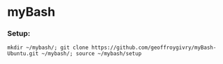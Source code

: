 # myBash

### Setup:
```
mkdir ~/mybash/; git clone https://github.com/geoffroygivry/myBash-Ubuntu.git ~/mybash/; source ~/mybash/setup
```



